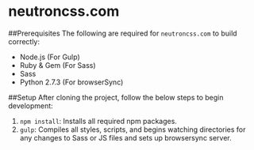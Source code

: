 # neutroncss.com

##Prerequisites
The following are required for `neutroncss.com` to build correctly:

* Node.js (For Gulp)
* Ruby & Gem (For Sass)
* Sass
* Python 2.7.3 (For browserSync)

##Setup
After cloning the project, follow the below steps to begin development:

1. `npm install`: Installs all required npm packages.
3. `gulp`: Compiles all styles, scripts, and begins watching directories for any changes to Sass or JS files and sets up browsersync server.
